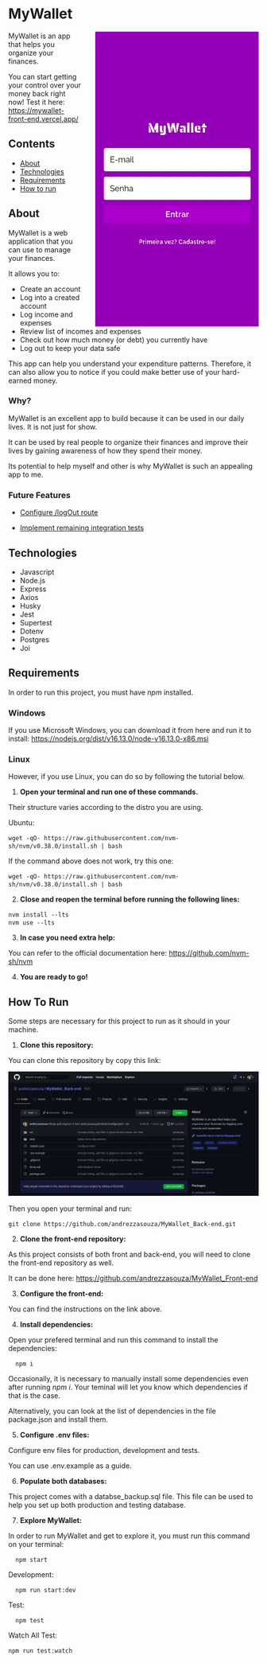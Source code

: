 <h1>MyWallet</h1>

<img src='./assets/images/mywallet.gif' alt='Gif showing how to use MyWallet' align='right' style='margin-left: 25px;' />

MyWallet is an app that helps you organize your finances.

You can start getting your control over your money back right now! Test it here: https://mywallet-front-end.vercel.app/

<h2>Contents</h2>

- <a href="#about">About</a>
- <a href="#tech">Technologies</a>
- <a href="#reqs">Requirements</a>
- <a href="#run">How to run</a>

<h2 id="about">About</h2>

MyWallet is a web application that you can use to manage your finances.

It allows you to:

- Create an account
- Log into a created account
- Log income and expenses
- Review list of incomes and expenses
- Check out how much money (or debt) you currently have
- Log out to keep your data safe

This app can help you understand your expenditure patterns. Therefore, it can also allow you to notice if you could make better use of your hard-earned money.

<h3>Why?</h3>

MyWallet is an excellent app to build because it can be used in our daily lives. It is not just for show.

It can be used by real people to organize their finances and improve their lives by gaining awareness of how they spend their money.

Its potential to help myself and other is why MyWallet is such an appealing app to me.

<h3> Future Features </h3>
<a href="https://github.com/andrezzasouza/MyWallet_Back-end/issues/4">

- Configure /logOut route
  </a>

<a href="https://github.com/andrezzasouza/MyWallet_Back-end/issues/5">

- Implement remaining integration tests
  </a>

<h2 id="tech">Technologies</h2>

- Javascript
- Node.js
- Express
- Axios
- Husky
- Jest
- Supertest
- Dotenv
- Postgres
- Joi

<h2 id="reqs">Requirements</h2>

In order to run this project, you must have _npm_ installed.

<h3>Windows</h3>

If you use Microsoft Windows, you can download it from here and run it to install: https://nodejs.org/dist/v16.13.0/node-v16.13.0-x86.msi

<h3>Linux</h3>

However, if you use Linux, you can do so by following the tutorial below.

1. **Open your terminal and run one of these commands.**

Their structure varies according to the distro you are using.

Ubuntu:

```
wget -qO- https://raw.githubusercontent.com/nvm-sh/nvm/v0.38.0/install.sh | bash
```

If the command above does not work, try this one:

```
wget -qO- https://raw.githubusercontent.com/nvm-sh/nvm/v0.38.0/install.sh | bash
```

2. **Close and reopen the terminal before running the following lines:**

```
nvm install --lts
nvm use --lts
```

3. **In case you need extra help:**

You can refer to the official documentation here: https://github.com/nvm-sh/nvm

4. **You are ready to go!**

<h2 id="run">How To Run</h2>

Some steps are necessary for this project to run as it should in your machine.

1. **Clone this repository:**

You can clone this repository by copy this link:

<img src='./assets/images/back-clone.gif' alt="Gif showing how to copy this repository's clone link" />

Then you open your terminal and run:

```
git clone https://github.com/andrezzasouza/MyWallet_Back-end.git
```

2. **Clone the front-end repository:**

As this project consists of both front and back-end, you will need to clone the front-end repository as well.

It can be done here: https://github.com/andrezzasouza/MyWallet_Front-end

3. **Configure the front-end:**

You can find the instructions on the link above.

4. **Install dependencies:**

Open your prefered terminal and run this command to install the dependencies:

```
  npm i
```

Occasionally, it is necessary to manually install some dependencies even after running _npm i_. Your teminal will let you know which dependencies if that is the case.

Alternatively, you can look at the list of dependencies in the file package.json and install them.

5. **Configure .env files:**

Configure env files for production, development and tests.

You can use .env.example as a guide.

6. **Populate both databases:**

This project comes with a databse_backup.sql file. This file can be used to help you set up both production and testing database.

7. **Explore MyWallet:**

In order to run MyWallet and get to explore it, you must run this command on your terminal:

```
  npm start
```

Development:

```
  npm run start:dev
```

Test:

```
  npm test
```

Watch All Test:

```
npm run test:watch
```
